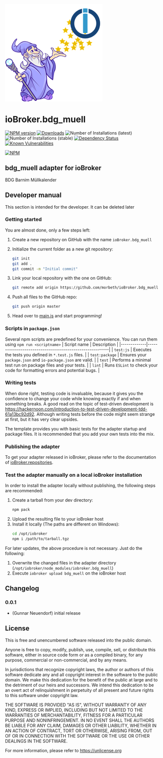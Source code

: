 ![Logo](admin/bdg_muell.png)
# ioBroker.bdg_muell

[![NPM version](http://img.shields.io/npm/v/iobroker.bdg_muell.svg)](https://www.npmjs.com/package/iobroker.bdg_muell)
[![Downloads](https://img.shields.io/npm/dm/iobroker.bdg_muell.svg)](https://www.npmjs.com/package/iobroker.bdg_muell)
![Number of Installations (latest)](http://iobroker.live/badges/bdg_muell-installed.svg)
![Number of Installations (stable)](http://iobroker.live/badges/bdg_muell-stable.svg)
[![Dependency Status](https://img.shields.io/david/morbeth/iobroker.bdg_muell.svg)](https://david-dm.org/morbeth/iobroker.bdg_muell)
[![Known Vulnerabilities](https://snyk.io/test/github/morbeth/ioBroker.bdg_muell/badge.svg)](https://snyk.io/test/github/morbeth/ioBroker.bdg_muell)

[![NPM](https://nodei.co/npm/iobroker.bdg_muell.png?downloads=true)](https://nodei.co/npm/iobroker.bdg_muell/)

## bdg_muell adapter for ioBroker

BDG Barnim Müllkalender

## Developer manual
This section is intended for the developer. It can be deleted later

### Getting started

You are almost done, only a few steps left:
1. Create a new repository on GitHub with the name `ioBroker.bdg_muell`
1. Initialize the current folder as a new git repository:  
	```bash
	git init
	git add .
	git commit -m "Initial commit"
	```
1. Link your local repository with the one on GitHub:  
	```bash
	git remote add origin https://github.com/morbeth/ioBroker.bdg_muell
	```

1. Push all files to the GitHub repo:  
	```bash
	git push origin master
	```
1. Head over to [main.js](main.js) and start programming!

### Scripts in `package.json`
Several npm scripts are predefined for your convenience. You can run them using `npm run <scriptname>`
| Script name | Description                                              |
|-------------|----------------------------------------------------------|
| `test:js`   | Executes the tests you defined in `*.test.js` files.     |
| `test:package`    | Ensures your `package.json` and `io-package.json` are valid. |
| `test` | Performs a minimal test run on package files and your tests. |
| `lint` | Runs `ESLint` to check your code for formatting errors and potential bugs. |

### Writing tests
When done right, testing code is invaluable, because it gives you the 
confidence to change your code while knowing exactly if and when 
something breaks. A good read on the topic of test-driven development 
is https://hackernoon.com/introduction-to-test-driven-development-tdd-61a13bc92d92. 
Although writing tests before the code might seem strange at first, but it has very 
clear upsides.

The template provides you with basic tests for the adapter startup and package files.
It is recommended that you add your own tests into the mix.

### Publishing the adapter
To get your adapter released in ioBroker, please refer to the documentation 
of [ioBroker.repositories](https://github.com/ioBroker/ioBroker.repositories#requirements-for-adapter-to-get-added-to-the-latest-repository).

### Test the adapter manually on a local ioBroker installation
In order to install the adapter locally without publishing, the following steps are recommended:
1. Create a tarball from your dev directory:  
	```bash
	npm pack
	```
1. Upload the resulting file to your ioBroker host
1. Install it locally (The paths are different on Windows):
	```bash
	cd /opt/iobroker
	npm i /path/to/tarball.tgz
	```

For later updates, the above procedure is not necessary. Just do the following:
1. Overwrite the changed files in the adapter directory (`/opt/iobroker/node_modules/iobroker.bdg_muell`)
1. Execute `iobroker upload bdg_muell` on the ioBroker host

## Changelog

### 0.0.1
* (Gunnar Neuendorf) initial release

## License
This is free and unencumbered software released into the public domain.

Anyone is free to copy, modify, publish, use, compile, sell, or
distribute this software, either in source code form or as a compiled
binary, for any purpose, commercial or non-commercial, and by any
means.

In jurisdictions that recognize copyright laws, the author or authors
of this software dedicate any and all copyright interest in the
software to the public domain. We make this dedication for the benefit
of the public at large and to the detriment of our heirs and
successors. We intend this dedication to be an overt act of
relinquishment in perpetuity of all present and future rights to this
software under copyright law.

THE SOFTWARE IS PROVIDED "AS IS", WITHOUT WARRANTY OF ANY KIND,
EXPRESS OR IMPLIED, INCLUDING BUT NOT LIMITED TO THE WARRANTIES OF
MERCHANTABILITY, FITNESS FOR A PARTICULAR PURPOSE AND NONINFRINGEMENT.
IN NO EVENT SHALL THE AUTHORS BE LIABLE FOR ANY CLAIM, DAMAGES OR
OTHER LIABILITY, WHETHER IN AN ACTION OF CONTRACT, TORT OR OTHERWISE,
ARISING FROM, OUT OF OR IN CONNECTION WITH THE SOFTWARE OR THE USE OR
OTHER DEALINGS IN THE SOFTWARE.

For more information, please refer to <https://unlicense.org>